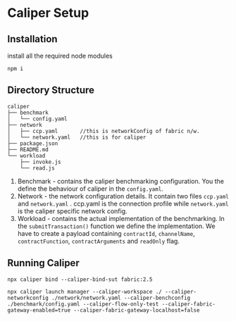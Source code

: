 # Caliper Setup
## Installation
install all the required node modules
```
npm i
```
## Directory Structure
```
caliper
├── benchmark
│   └── config.yaml
├── network
│   ├── ccp.yaml       //this is networkConfig of fabric n/w.
│   └── network.yaml   //this is for caliper
├── package.json
├── README.md
└── workload
    ├── invoke.js
    └── read.js
```
1. Benchmark - contains the caliper benchmarking configuration. You the define the behaviour of caliper in the `config.yaml`.
2. Network - the network configuration details. It contain two files `ccp.yaml` and `network.yaml` . ccp.yaml is the connection profile while `network.yaml` is the caliper specific network config.
3. Workload - contains the actual implementation of the benchmarking. In the `submitTransaction()` function we define the implementation. We have to create a payload containing `contractId`, `channelName`, `contractFunction`, `contractArguments` and `readOnly` flag.

## Running Caliper

```
npx caliper bind --caliper-bind-sut fabric:2.5
```

```
npx caliper launch manager --caliper-workspace ./ --caliper-networkconfig ./network/network.yaml --caliper-benchconfig ./benchmark/config.yaml --caliper-flow-only-test --caliper-fabric-gateway-enabled=true --caliper-fabric-gateway-localhost=false
```
